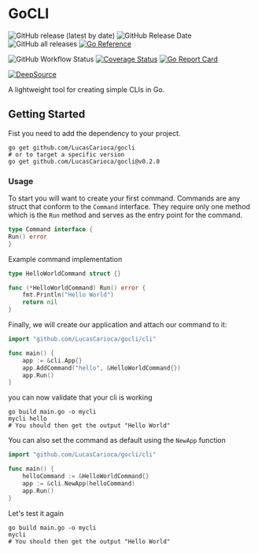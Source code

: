 # GoCLI

![GitHub release (latest by date)](https://img.shields.io/github/v/release/LucasCarioca/gocli)
![GitHub Release Date](https://img.shields.io/github/release-date/LucasCarioca/gocli)
![GitHub all releases](https://img.shields.io/github/downloads/LucasCarioca/gocli/total)
[![Go Reference](https://pkg.go.dev/badge/github.com/LucasCarioca/gocli.svg)](https://pkg.go.dev/github.com/LucasCarioca/gocli)

![GitHub Workflow Status](https://img.shields.io/github/workflow/status/LucasCarioca/gocli/CI?label=CI)
[![Coverage Status](https://coveralls.io/repos/github/LucasCarioca/gocli/badge.svg?branch=main)](https://coveralls.io/github/LucasCarioca/gocli?branch=main)
[![Go Report Card](https://goreportcard.com/badge/github.com/LucasCarioca/gocli)](https://goreportcard.com/report/github.com/LucasCarioca/gocli)

[![DeepSource](https://deepsource.io/gh/LucasCarioca/gocli.svg/?label=active+issues&show_trend=true&token=z8O_Knm5SXRE-QTR3IVRiOrP)](https://deepsource.io/gh/LucasCarioca/gocli/?ref=repository-badge)

A lightweight tool for creating simple CLIs in Go.

## Getting Started

Fist you need to add the dependency to your project.

```shell
go get github.com/LucasCarioca/gocli
# or to target a specific version
go get github.com/LucasCarioca/gocli@v0.2.0
```

### Usage

To start you will want to create your first command. Commands are any struct that conform to the `Command` interface.
They require only one method which is the `Run` method and serves as the entry point for the command.

```go
type Command interface {
Run() error
}
```

Example command implementation

```go
type HelloWorldCommand struct {}

func (*HelloWorldCommand) Run() error {
    fmt.Println("Hello World")
    return nil
}
```

Finally, we will create our application and attach our command to it:

```go
import "github.com/LucasCarioca/gocli/cli"

func main() {
    app := &cli.App{}
    app.AddCommand("hello", &HelloWorldCommand{})
    app.Run()
}
```

you can now validate that your cli is working

```shell
go build main.go -o mycli
mycli hello
# You should then get the output "Hello World"
```

You can also set the command as default using the `NewApp` function

```go
import "github.com/LucasCarioca/gocli/cli"

func main() {
    helloCommand := &HelloWorldCommand{}
    app := &cli.NewApp(helloCommand)
    app.Run()
}
```

Let's test it again

```shell
go build main.go -o mycli
mycli
# You should then get the output "Hello World"
```